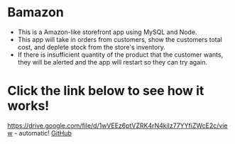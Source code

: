 # Bamazon

* This is a Amazon-like storefront app using MySQL and Node. 
* This app will take in orders from customers, show the customers total cost, and deplete stock from the store's inventory. 
* If there is insufficient quantity of the product that the customer wants, they will be alerted and the app will restart so they can try again.

# Click the link below to see how it works!

https://drive.google.com/file/d/1wVEEz6ptVZRK4rN4kilz77YYfiZWcE2c/view - automatic!
[GitHub](https://drive.google.com/file/d/1wVEEz6ptVZRK4rN4kilz77YYfiZWcE2c/view)